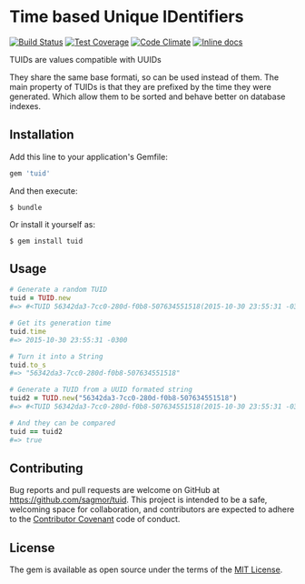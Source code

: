 # Time based Unique IDentifiers

[![Build Status](https://travis-ci.org/sagmor/tuid.svg?branch=master)](https://travis-ci.org/sagmor/tuid)
[![Test Coverage](https://codeclimate.com/github/sagmor/tuid/badges/coverage.svg)](https://codeclimate.com/github/sagmor/tuid/coverage)
[![Code Climate](https://codeclimate.com/github/sagmor/tuid/badges/gpa.svg)](https://codeclimate.com/github/sagmor/tuid)
[![Inline docs](http://inch-ci.org/github/sagmor/tuid.svg?branch=master)](http://inch-ci.org/github/sagmor/tuid)

TUIDs are values compatible with UUIDs

They share the same base formati, so can be used instead of them.
The main property of TUIDs is that they are prefixed by the time they
were generated. Which allow them to be sorted and behave better on database
indexes.


## Installation

Add this line to your application's Gemfile:

```ruby
gem 'tuid'
```

And then execute:

    $ bundle

Or install it yourself as:

    $ gem install tuid

## Usage

```ruby
# Generate a random TUID
tuid = TUID.new
#=> #<TUID 56342da3-7cc0-280d-f0b8-507634551518(2015-10-30 23:55:31 -0300)>

# Get its generation time
tuid.time
#=> 2015-10-30 23:55:31 -0300

# Turn it into a String
tuid.to_s
#=> "56342da3-7cc0-280d-f0b8-507634551518"

# Generate a TUID from a UUID formated string
tuid2 = TUID.new("56342da3-7cc0-280d-f0b8-507634551518")
#=> #<TUID 56342da3-7cc0-280d-f0b8-507634551518(2015-10-30 23:55:31 -0300)>

# And they can be compared
tuid == tuid2
#=> true
```

## Contributing

Bug reports and pull requests are welcome on GitHub at https://github.com/sagmor/tuid. This project is intended to be a safe, welcoming space for collaboration, and contributors are expected to adhere to the [Contributor Covenant](http://contributor-covenant.org) code of conduct.


## License

The gem is available as open source under the terms of the [MIT License](http://opensource.org/licenses/MIT).

